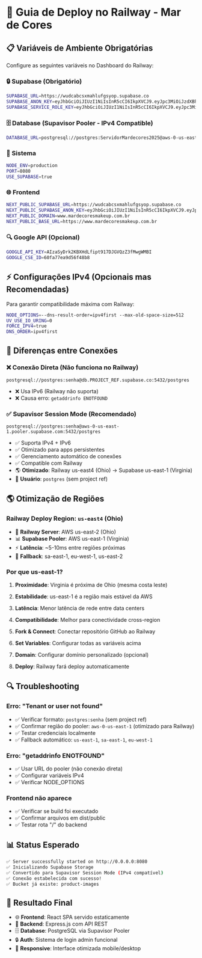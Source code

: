 # 🚀 Guia de Deploy no Railway - Mar de Cores

## 📋 Variáveis de Ambiente Obrigatórias

Configure as seguintes variáveis no Dashboard do Railway:

### 🔒 Supabase (Obrigatório)
```bash
SUPABASE_URL=https://wudcabcsxmahlufgsyop.supabase.co
SUPABASE_ANON_KEY=eyJhbGciOiJIUzI1NiIsInR5cCI6IkpXVCJ9.eyJpc3MiOiJzdXBhYmFzZSIsInJlZiI6Ind1ZGNhYmNzeG1haGx1ZmdzeW9wIiwicm9sZSI6ImFub24iLCJpYXQiOjE3NTg0NjU1NzMsImV4cCI6MjA3NDA0MTU3M30.Z3BaUkYkm9woo2qHhXgmb8bqi4GwaTFvTEYSFY6zS34
SUPABASE_SERVICE_ROLE_KEY=eyJhbGciOiJIUzI1NiIsInR5cCI6IkpXVCJ9.eyJpc3MiOiJzdXBhYmFzZSIsInJlZiI6Ind1ZGNhYmNzeG1haGx1ZmdzeW9wIiwicm9sZSI6InNlcnZpY2Vfcm9sZSIsImlhdCI6MTc1ODQ2NTU3MywiZXhwIjoyMDc0MDQxNTczfQ.-c8TRwjhn6qglfYyIeBHVK5p1ZgKj-xHdyIeqxWnioY
```

### 🗄️ Database (Supavisor Pooler - IPv4 Compatible)
```bash
DATABASE_URL=postgresql://postgres:ServidorMardecores2025@aws-0-us-east-1.pooler.supabase.com:5432/postgres
```

### 🔧 Sistema
```bash
NODE_ENV=production
PORT=8080
USE_SUPABASE=true
```

### 🌐 Frontend
```bash
NEXT_PUBLIC_SUPABASE_URL=https://wudcabcsxmahlufgsyop.supabase.co
NEXT_PUBLIC_SUPABASE_ANON_KEY=eyJhbGciOiJIUzI1NiIsInR5cCI6IkpXVCJ9.eyJpc3MiOiJzdXBhYmFzZSIsInJlZiI6Ind1ZGNhYmNzeG1haGx1ZmdzeW9wIiwicm9sZSI6ImFub24iLCJpYXQiOjE3NTg0NjU1NzMsImV4cCI6MjA3NDA0MTU3M30.Z3BaUkYkm9woo2qHhXgmb8bqi4GwaTFvTEYSFY6zS34
NEXT_PUBLIC_DOMAIN=www.mardecoresmakeup.com.br
NEXT_PUBLIC_BASE_URL=https://www.mardecoresmakeup.com.br
```

### 🔍 Google API (Opcional)
```bash
GOOGLE_API_KEY=AIzaSyDrk2KBXHdLfipt917DJGVQzZ3fMwgWMBI
GOOGLE_CSE_ID=60fa77ea9d56f48b8
```

## ⚡ Configurações IPv4 (Opcionais mas Recomendadas)

Para garantir compatibilidade máxima com Railway:

```bash
NODE_OPTIONS=--dns-result-order=ipv4first --max-old-space-size=512
UV_USE_IO_URING=0
FORCE_IPV4=true
DNS_ORDER=ipv4first
```

## 🔄 Diferenças entre Conexões

### ❌ Conexão Direta (Não funciona no Railway)
```
postgresql://postgres:senha@db.PROJECT_REF.supabase.co:5432/postgres
```
- ❌ Usa IPv6 (Railway não suporta)
- ❌ Causa erro: `getaddrinfo ENOTFOUND`

### ✅ Supavisor Session Mode (Recomendado)
```
postgresql://postgres:senha@aws-0-us-east-1.pooler.supabase.com:5432/postgres
```
- ✅ Suporta IPv4 + IPv6
- ✅ Otimizado para apps persistentes
- ✅ Gerenciamento automático de conexões
- ✅ Compatible com Railway
- 🌎 **Otimizado**: Railway us-east4 (Ohio) → Supabase us-east-1 (Virginia)
- 👤 **Usuário**: `postgres` (sem project ref)

## 🌎 Otimização de Regiões

### Railway Deploy Region: `us-east4` (Ohio)

- 🛫 **Railway Server**: AWS us-east-2 (Ohio)
- 📊 **Supabase Pooler**: AWS us-east-1 (Virginia)
- ⚡ **Latência**: ~5-10ms entre regiões próximas
- 🔄 **Fallback**: sa-east-1, eu-west-1, us-east-2

### Por que us-east-1?

1. **Proximidade**: Virginia é próxima de Ohio (mesma costa leste)
2. **Estabilidade**: us-east-1 é a região mais estável da AWS
3. **Latência**: Menor latência de rede entre data centers
4. **Compatibilidade**: Melhor para conectividade cross-region

1. **Fork & Connect**: Conectar repositório GitHub ao Railway
2. **Set Variables**: Configurar todas as variáveis acima
3. **Domain**: Configurar domínio personalizado (opcional)
4. **Deploy**: Railway fará deploy automaticamente

## 🔍 Troubleshooting

### Erro: "Tenant or user not found"
- ✅ Verificar formato: `postgres:senha` (sem project ref)
- ✅ Confirmar região do pooler: `aws-0-us-east-1` (otimizado para Railway)
- ✅ Testar credenciais localmente
- ✅ Fallback automático: `us-east-1`, `sa-east-1`, `eu-west-1`

### Erro: "getaddrinfo ENOTFOUND"
- ✅ Usar URL do pooler (não conexão direta)
- ✅ Configurar variáveis IPv4
- ✅ Verificar NODE_OPTIONS

### Frontend não aparece
- ✅ Verificar se build foi executado
- ✅ Confirmar arquivos em dist/public
- ✅ Testar rota "/" do backend

## 📊 Status Esperado

```bash
✅ Server successfully started on http://0.0.0.0:8080
✅ Inicializando Supabase Storage
✅ Convertido para Supavisor Session Mode (IPv4 compatível)
✅ Conexão estabelecida com sucesso!
✅ Bucket já existe: product-images
```

## 🎯 Resultado Final

- 🌐 **Frontend**: React SPA servido estaticamente
- 🔌 **Backend**: Express.js com API REST
- 🗄️ **Database**: PostgreSQL via Supavisor Pooler
- 🔒 **Auth**: Sistema de login admin funcional
- 📱 **Responsive**: Interface otimizada mobile/desktop
